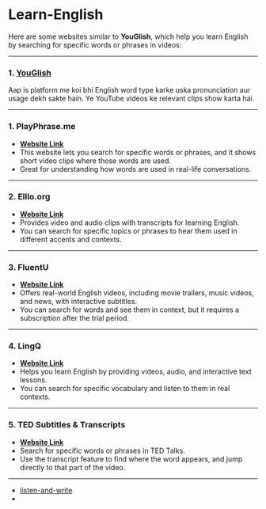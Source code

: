 # Learn-English

Here are some websites similar to **YouGlish**, which help you learn English by searching for specific words or phrases in videos:

---

### 1. [YouGlish](www.youglish.com)
Aap is platform me koi bhi English word type karke uska pronunciation aur usage dekh sakte hain. Ye YouTube videos ke relevant clips show karta hai.

---

### 1. **PlayPhrase.me**  
   - **[Website Link](https://www.playphrase.me/)**  
   - This website lets you search for specific words or phrases, and it shows short video clips where those words are used.  
   - Great for understanding how words are used in real-life conversations.  

---

### 2. **Elllo.org**  
   - **[Website Link](http://elllo.org/)**  
   - Provides video and audio clips with transcripts for learning English.  
   - You can search for specific topics or phrases to hear them used in different accents and contexts.

---

### 3. **FluentU**  
   - **[Website Link](https://www.fluentu.com/)**  
   - Offers real-world English videos, including movie trailers, music videos, and news, with interactive subtitles.  
   - You can search for words and see them in context, but it requires a subscription after the trial period.

---

### 4. **LingQ**  
   - **[Website Link](https://www.lingq.com/)**  
   - Helps you learn English by providing videos, audio, and interactive text lessons.  
   - You can search for specific vocabulary and listen to them in real contexts.  

---

### 5. **TED Subtitles & Transcripts**  
   - **[Website Link](https://www.ted.com/)**  
   - Search for specific words or phrases in TED Talks.  
   - Use the transcript feature to find where the word appears, and jump directly to that part of the video.

---

- [listen-and-write](https://www.listen-and-write.com/)
- 



